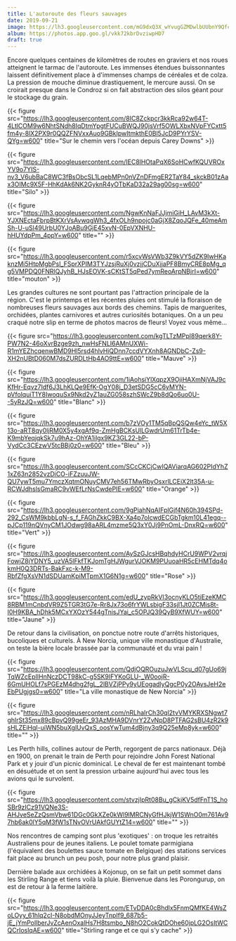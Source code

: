 ```yaml
---
title: L'autoroute des fleurs sauvages
date: 2019-09-21
image: https://lh3.googleusercontent.com/mG9dxQ3X_wYvugGZMDwlbUUbnY9QfcG0tEp1yrtuxSxhsOlv1ZBRE-O398OFJ9e1xtL4x0yyL7G5Cl7hzpEuC8mL9HvRz0p9LR7VCptB9PynjX5nnI_uzQ6kqqN7IOMTYvlBmjY-xWY=w600
album: https://photos.app.goo.gl/vkk72kbrDvziwpHD7
draft: true
---
```


Encore quelques centaines de kilomètres de routes en graviers et nos roues atteignent le tarmac de l'autoroute. Les immenses étendues buissonnantes laissent définitivement place à d'immenses champs de céréales et de colza. La pression de mouche diminue drastiquement, le mercure aussi. On se croirait presque dans le Condroz si on fait abstraction des silos géant pour le stockage du grain.

{{< figure src="https://lh3.googleusercontent.com/8IC8Zckpcr3kkRca92w64T-4LtlCOM9w6NhtSNdh8IqDtmYpgtFUCuBWQJ90jsVrf5OWLXbxNVpFYCxtt5fm4y-8lX2PX9r0QQZFNVxxAuo9GBkIpwItmkthE0Bl5JcD9PYrYSV-QYg=w600" title="Sur le chemin vers l'océan depuis Carey Downs" >}}

{{< figure src="https://lh3.googleusercontent.com/IEC8lHOtaPqX6SoHCwfKQUVROxYV9o7YIS-nv3_V6ubBaC8WC3fBsObcSL1LqebMPn0nVZnDFmgER2TaY84_skckB01zAax3OIMc9X5F-HhKdAk6NK2GyknR4yOTbKaD32a29ag00sg=w600" title="Silo" >}}

{{< figure src="https://lh3.googleusercontent.com/NgwKnNaFJJjmiGiH_LAvM3kXt-YJXNEctaFbrpBtKXrVsAvwqgWh3_4fxOLh9npojc0aGjX8ZqoJQFe_40meAmSh-U-uSl49UrbU0YJoABu9GjE45xvN-0EpVXNHU-hHUYdpPm_4ppY=w600" title="" >}}

{{< figure src="https://lh3.googleusercontent.com/r5xcvWsVWb3Z9kVY5dZK9IwHKaknzMi5HtpMgbPsl_FSprXPIM3TYJzsjRuXj0vzjjCDuXjjaPF8BmyCRE8pMg_qg5VMPDQ0FNRlQJyhB_HJsEOVK-sCKtST5qPed7ymReoArpNBjrI=w600" title="mouton" >}}

Les grandes cultures ne sont pourtant pas l'attraction principale de la région. C'est le printemps et les récentes pluies ont stimulé la floraison de nombreuses fleurs sauvages aux bords des chemins. Tapis de marguerites, orchidées, plantes carnivores et autres curiosités botaniques. On a un peu craqué notre slip en terme de photos macros de fleurs! Voyez vous même...

{{< figure src="https://lh3.googleusercontent.com/kgTLTzMPpl89qerk8Y-PW7N2-46oXvrBzge9zh_nwHsFNLI6AMnUXWi-R1mYEZhcqenwBMD9Hl5rsd4hlvHiQDnn7ccdVYXnh8AGNDbC-Zs9-XH2nUBtD060M7dsZURDLtHb4AO9ttE=w600" title="Mauve" >}}

{{< figure src="https://lh3.googleusercontent.com/1iAohsiYlXqpzX9OjiHAXmNjVAJ9cKfHr-Eqvz7Idf6J3LhKLQe9EfK-OgY08j_D3etSDG5cC6yMYN-pVfolquiT1Y8IwoquSx9Nkd2yZ1auZG058szhSWcZ9b8dQo6uo0U--5yRzJQ=w600" title="Blanc" >}}

{{< figure src="https://lh3.googleusercontent.com/b7zVOy1TM5qBpQSQw4eYc_tW5X13o-aRT8qy0ljRM0X5y4xgAf9q-ZmHgBCKsUlLGwdrUm61TrTb4e-K9mbYeqjqkSk7u9hAz-OhYA1ilgx9KZ3GL22-bP-VydCc3CEzwV5tcBBj0z0=w600" title="Bleu" >}}

{{< figure src="https://lh3.googleusercontent.com/SCcCKCjCwIQAViarqAG602PIdYhZ1xZ63n2852vzDiCO-iFZzuuJW-QU7ywT5mu7YmczXqtmONuyCMV7eh56TMwRbyOsxrlLCEiX2lt35A-u-RCWJdhslsGmaRC9vWEfLrNsCwdePIE=w600" title="Orange" >}}

{{< figure src="https://lh3.googleusercontent.com/9gPiahNqAIFplGjf4N60h394SPd-292_CsWM9kbbLgN-s_f_FAGhZkkC9BX-Xa4p7oIcwdECGbTgkm10L41egq--pJCp119nQVnyCM1JOdwg98aARL4mzme5Q3xY0Jj9PnOmL-DnxRQ=w600" title="Vert" >}}

{{< figure src="https://lh3.googleusercontent.com/AySzGJcsHBqhdyHCrU9WPV2vrqjFowjZ8jYDNY5_uzVA5lFkfTKJomTgHJWgurVJOKM9PUuoaHR5cEHMTdq4okmH0Q3DRTs-BakFxc-k-M9-RbfZfgXsVN1dSDUamKpiMTpmX1G6N1g=w600" title="Rose" >}}

{{< figure src="https://lh3.googleusercontent.com/edU_zypRkVI3ocnyKLO5tiEzeKMC8RBM1mCnbdVR9Z5TGR3tG7e-Rr8Jx73o6frYWLsbigF33sjI1Jt0ZCMis8t-I0H9KBA_hDhk5MCxYXOzY544gTnisJYai_c5OPJQ39QyB9XfWUY=w600" title="Jaune" >}}

De retour dans la civilisation, on ponctue notre route d'arrêts historiques, bucoliques et culturels. À New Norcia, unique ville monastique d'Australie, on teste la bière locale brassée par la communauté et du vrai pain ! 

{{< figure src="https://lh3.googleusercontent.com/QdjOQROuzuJwVLScu_d07gUo69jTqWZcEpIlHnNczDCT98kC-g5SK9IFYKoGLU-_W0oojR-6GmUHOLf7sPGEzM4dhg2fgL_2lBVZjPPy9yUEogadlyQgcP0y2OAysJeH2eEbPUgjgs0=w600" title="La ville monastique de New Norcia" >}}

{{< figure src="https://lh3.googleusercontent.com/nRLhaIrCh30ql2tvVMYKRXSNgwt7ghlrSt35mx89cBpvQ99geEr_93AzMHA9DVnrY2ZvNpD8PTFAG2sBU4zR2k9sHLZEiHqI-uiWN5buXglUvQxS_oosYwTum4dBjny3q9Q25eMp8yk=w600" title="" >}}

Les Perth hills, collines autour de Perth, regorgent de parcs nationaux. Déjà en 1900, on prenait le train de Perth pour rejoindre John Forest National Park et y jouir d'un picnic dominical. Le cheval de fer est maintenant tombé en désuétude et on sent la pression urbaine aujourd'hui avec tous les avions qui le survolent.

{{< figure src="https://lh3.googleusercontent.com/stvzjIpRt08Bu_gCkjKV5dfFnT1S_hoSBr9zICz91VQNe3S-AHJveSeZzQsmVbw61DGc0GkXZe0kWl9lMRCNyGfHJkjW1SWnO0m761Av97hb6ak0lY5qM3fW1sTNvOVrUAkfGUYtZ14=w600" title="" >}}

Nos rencontres de camping sont plus 'exotiques' : on troque les retraités Australiens pour de jeunes italiens. Le poulet tomate parmigiana (l'équivalent des boulettes sauce tomate en Belgique) des stations services fait place au brunch un peu posh, pour notre plus grand plaisir. 

Dernière balade aux orchidées à Kojonup, on se fait un petit sommet dans les Stirling Range et tiens voilà la pluie. Bienvenue dans les Porongurup, on est de retour à la ferme laitière.

{{< figure src="https://lh3.googleusercontent.com/ETvDDA0cBhdlx5FnmQMfKE4WsZoLOyy_61hlq2cI-N8obdMOnyJJeyTnpIf9_687b5-jE_jYmPollberJvZcAenOxalHs7H8tsmbo_N8hO2CokQtDOhe60jpLG2OsItWCQCrIoslqAE=w600" title="Stirling range et ce qui s'y cache" >}}

